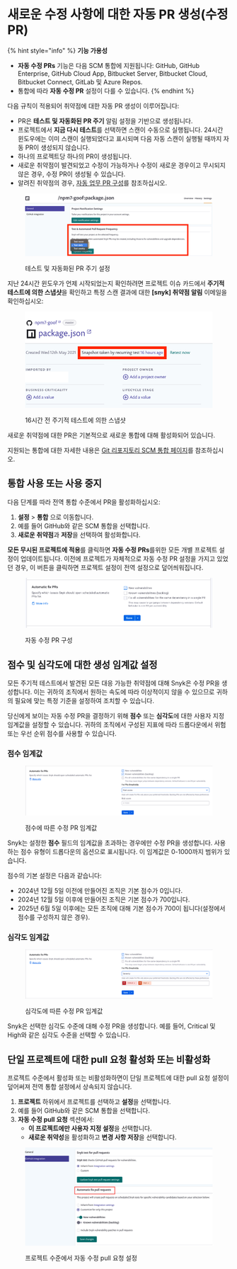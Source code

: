 # 새로운 수정 사항에 대한 자동 PR 생성(수정 PR)

{% hint style="info" %}
**기능 가용성**

* **자동 수정 PRs** 기능은 다음 SCM 통합에 지원됩니다: GitHub, GitHub Enterprise, GitHub Cloud App, Bitbucket Server, Bitbucket Cloud, Bitbucket Connect, GitLab 및 Azure Repos.
* 통합에 따라 **자동 수정 PR** 설정이 다를 수 있습니다.
{% endhint %}

다음 규칙이 적용되어 취약점에 대한 자동 PR 생성이 이루어집니다:

* PR은 **테스트 및 자동화된 PR 주기** 알림 설정을 기반으로 생성됩니다.
* 프로젝트에서 **지금 다시 테스트**를 선택하면 스캔이 수동으로 실행됩니다. 24시간 윈도우에는 이미 스캔이 실행되었다고 표시되며 다음 자동 스캔이 실행될 때까지 자동 PR이 생성되지 않습니다.
* 하나의 프로젝트당 하나의 PR이 생성됩니다.
* 새로운 취약점이 발견되었고 수정이 가능하거나 수정이 새로운 경우이고 무시되지 않은 경우, 수정 PR이 생성될 수 있습니다.
* 알려진 취약점의 경우, [자동 업무 PR 구성](create-automatic-prs-for-backlog-issues-and-known-vulnerabilities-backlog-prs.md)를 참조하십시오.

<figure><img src="../../../.gitbook/assets/os1.png" alt="테스트 및 자동화된 PR 주기 설정"><figcaption><p>테스트 및 자동화된 PR 주기 설정</p></figcaption></figure>

지난 24시간 윈도우가 언제 시작되었는지 확인하려면 프로젝트 이슈 카드에서 **주기적 테스트에 의한 스냅샷**을 확인하고 특정 스캔 결과에 대한 **\[snyk] 취약점 알림** 이메일을 확인하십시오:

<figure><img src="../../../.gitbook/assets/os2.png" alt="16시간 전 주기적 테스트에 의한 스냅샷"><figcaption><p>16시간 전 주기적 테스트에 의한 스냅샷</p></figcaption></figure>

새로운 취약점에 대한 PR은 기본적으로 새로운 통합에 대해 활성화되어 있습니다.

지원되는 통합에 대한 자세한 내용은 [Git 리포지토리 SCM 통합 페이지](../../../scm-ide-and-ci-cd-integrations/snyk-scm-integrations/)를 참조하십시오.

## 통합 사용 또는 사용 중지

다음 단계를 따라 전역 통합 수준에서 PR을 활성화하십시오:

1. **설정** > **통합** 으로 이동합니다.
2. 예를 들어 GitHub와 같은 SCM 통합을 선택합니다.
3. **새로운 취약점**과 **저장**을 선택하여 활성화합니다.

**모든 무시된 프로젝트에 적용**를 클릭하면 **자동 수정 PRs**를위한 모든 개별 프로젝트 설정이 업데이트됩니다. 이전에 프로젝트가 자체적으로 자동 수정 PR 설정을 가지고 있었던 경우, 이 버튼을 클릭하면 프로젝트 설정이 전역 설정으로 덮어씌워집니다.

<figure><img src="../../../.gitbook/assets/Screenshot 2023-05-03 at 14.49.59.png" alt=""><figcaption><p>자동 수정 PR 구성</p></figcaption></figure>

## 점수 및 심각도에 대한 생성 임계값 설정

모든 주기적 테스트에서 발견된 모든 대응 가능한 취약점에 대해 Snyk은 수정 PR을 생성합니다. 이는 귀하의 조직에서 원하는 속도에 따라 이상적이지 않을 수 있으므로 귀하의 필요에 맞는 특정 기준을 설정하여 조치할 수 있습니다.

당신에게 보이는 자동 수정 PR을 결정하기 위해 **점수** 또는 **심각도**에 대한 사용자 지정 임계값을 설정할 수 있습니다. 귀하의 조직에서 구성된 지표에 따라 드롭다운에서 위험 또는 우선 순위 점수를 사용할 수 있습니다.

### 점수 임계값

<figure><img src="../../../.gitbook/assets/fix-pr-threshold-risk-score.png" alt=""><figcaption><p>점수에 따른 수정 PR 임계값</p></figcaption></figure>

Snyk는 설정한 **점수** 필드의 임계값을 초과하는 경우에만 수정 PR을 생성합니다. 사용하는 점수 유형이 드롭다운의 옵션으로 표시됩니다. 이 임계값은 0-1000까지 범위가 있습니다.

점수의 기본 설정은 다음과 같습니다:

* 2024년 12월 5일 이전에 만들어진 조직은 기본 점수가 0입니다.
* 2024년 12월 5일 이후에 만들어진 조직은 기본 점수가 700입니다.
* 2025년 6월 5일 이후에는 모든 조직에 대해 기본 점수가 700이 됩니다(설정에서 점수를 구성하지 않은 경우).

### 심각도 임계값

<figure><img src="../../../.gitbook/assets/fix-pr-threshold-severity.png" alt=""><figcaption><p>심각도에 따른 수정 PR 임계값</p></figcaption></figure>

Snyk은 선택한 심각도 수준에 대해 수정 PR을 생성합니다. 예를 들어, Critical 및 High와 같은 심각도 수준을 선택할 수 있습니다.

## 단일 프로젝트에 대한 pull 요청 활성화 또는 비활성화

프로젝트 수준에서 활성화 또는 비활성화하면이 단일 프로젝트에 대한 pull 요청 설정이 덮어써져 전역 통합 설정에서 상속되지 않습니다.

1. **프로젝트** 하위에서 프로젝트를 선택하고 **설정**을 선택합니다.
2. 예를 들어 GitHub와 같은 SCM 통합을 선택합니다.
3. **자동 수정 pull 요청** 섹션에서:
   * **이 프로젝트에만 사용자 지정 설정**을 선택합니다.
   * **새로운 취약성**을 활성화하고 **변경 사항 저장**을 선택합니다.

<figure><img src="../../../.gitbook/assets/os3.png" alt="프로젝트 수준에서 자동 수정 pull 요청 설정"><figcaption><p>프로젝트 수준에서 자동 수정 pull 요청 설정</p></figcaption></figure>
